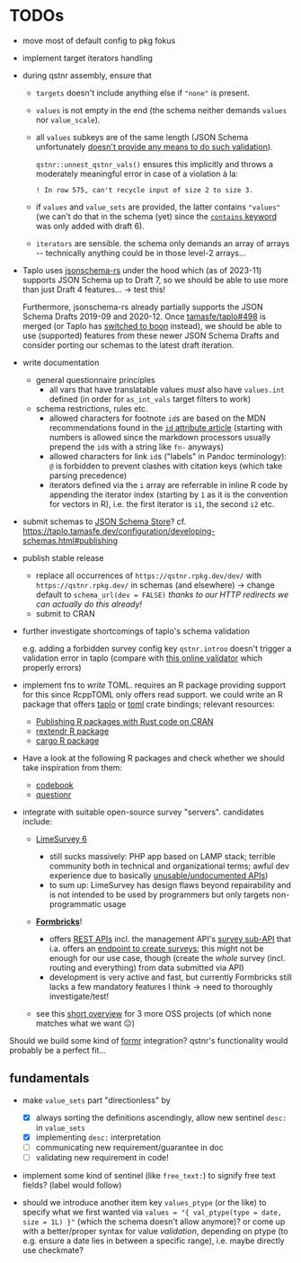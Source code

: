 # TODOs

-   move most of default config to pkg fokus

-   implement target iterators handling

-   during qstnr assembly, ensure that

    -   `targets` doesn't include anything else if `"none"` is present.

    -   `values` is not empty in the end (the schema neither demands `values` nor `value_scale`).

    -   all `values` subkeys are of the same length (JSON Schema unfortunately [doesn't provide any means to do such
        validation](https://stackoverflow.com/questions/54973793/check-that-two-arrays-in-json-have-the-same-size)).

        `qstnr::unnest_qstnr_vals()` ensures this implicitly and throws a moderately meaningful error in case of a violation à la:

        ```         
        ! In row 575, can't recycle input of size 2 to size 3.
        ```

    -   if `values` and `value_sets` are provided, the latter contains `"values"` (we can't do that in the schema (yet) since the [`contains`
        keyword](https://json-schema.org/understanding-json-schema/reference/array.html?highlight=contains#contains) was only added with draft 6).

    -   `iterators` are sensible. the schema only demands an array of arrays -- technically anything could be in those level-2 arrays...

-   Taplo uses [jsonschema-rs](https://github.com/Stranger6667/jsonschema-rs) under the hood which (as of 2023-11) supports JSON Schema up to Draft 7, so we
    should be able to use more than just Draft 4 features... -> test this!
    
    Furthermore, jsonschema-rs already partially supports the JSON Schema Drafts 2019-09 and 2020-12. Once
    [tamasfe/taplo#498](https://github.com/tamasfe/taplo/pull/498) is merged (or Taplo has [switched to
    boon](https://github.com/tamasfe/taplo/issues/497#issuecomment-2158519200) instead), we should be able to use (supported) features from these newer JSON
    Schema Drafts and consider porting our schemas to the latest draft iteration.

-   write documentation

    -   general questionnaire principles
        -   all vars that have translatable values *must* also have `values.int` defined (in order for `as_int_vals` target filters to work)
    -   schema restrictions, rules etc.
        -   allowed characters for footnote `id`s are based on the MDN recommendations found in the [`id` attribute
            article](https://developer.mozilla.org/en-US/docs/Web/HTML/Global_attributes/id) (starting with numbers is allowed since the markdown processors
            usually prepend the `id`s with a string like `fn-` anyways)
        -   allowed characters for link `id`s ("labels" in Pandoc terminology): `@` is forbidden to prevent clashes with citation keys (which take parsing
            precedence)
        -   iterators defined via the `i` array are referrable in inline R code by appending the iterator index (starting by `1` as it is the convention for
            vectors in R), i.e. the first iterator is `i1`, the second `i2` etc.

-   submit schemas to [JSON Schema Store](https://www.schemastore.org/json/)? cf. https://taplo.tamasfe.dev/configuration/developing-schemas.html#publishing

-   publish stable release

    -   replace all occurrences of `https://qstnr.rpkg.dev/dev/` with `https://qstnr.rpkg.dev/` in schemas (and elsewhere) -\> change default to
        `schema_url(dev = FALSE)` *thanks to our HTTP redirects we can actually do this already!*
    -   submit to CRAN

-   further investigate shortcomings of taplo's schema validation

    e.g. adding a forbidden survey config key `qstnr.introo` doesn't trigger a validation error in taplo (compare with [this online
    validator](https://www.jsonschemavalidator.net/) which properly errors)

-   implement fns to *write* TOML. requires an R package providing support for this since RcppTOML only offers read support. we could write an R package that
    offers [taplo](https://docs.rs/taplo/latest/taplo/) or [toml](https://docs.rs/toml/latest/toml/) crate bindings; relevant resources:

    -   [Publishing R packages with Rust code on CRAN](https://github.com/r-rust/faq)
    -   [rextendr R package](https://extendr.github.io/rextendr/)
    -   [cargo R package](https://github.com/dbdahl/cargo-framework)

-   Have a look at the following R packages and check whether we should take inspiration from them:

    -   [codebook](https://rubenarslan.github.io/codebook/)
    -   [questionr](https://juba.github.io/questionr/)

-   integrate with suitable open-source survey "servers". candidates include:

    - [LimeSurvey 6](https://www.limesurvey.org/blog/product-news/914-limesurvey-6)
      - still sucks massively: PHP app based on LAMP stack; terrible community both in technical and organizational terms; awful dev experience due to basically
        [unusable/undocumented APIs](https://manual.limesurvey.org/index.php?search=API))
      - to sum up: LimeSurvey has design flaws beyond repairability and is not intended to be used by programmers but only targets non-programmatic usage
      
    - [**Formbricks**](https://formbricks.com/)!
      - offers [REST APIs](https://formbricks.com/docs/api/client/overview) incl. the management API's [survey
        sub-API](https://formbricks.com/docs/api/management/surveys) that i.a. offers an [endpoint to create
        surveys](https://formbricks.com/docs/api/management/surveys#create-survey); this might not be enough for our use case, though (create the *whole* survey
        (incl. routing and everything) from data submitted via API)
      - development is very active and fast, but currently Formbricks still lacks a few mandatory features I think -> need to thoroughly investigate/test!
    
    - see this [short overview](https://formbricks.com/blog/best-open-source-survey-software-2023) for 3 more OSS projects (of which none matches what we want
      😐)

Should we build some kind of [formr](https://formr.org/) integration? qstnr's functionality would probably be a perfect fit...

## fundamentals

-   make `value_sets` part "directionless" by

    -   [x] always sorting the definitions ascendingly, allow new sentinel `desc:` in `value_sets`
    -   [x] implementing `desc:` interpretation
    -   [ ] communicating new requirement/guarantee in doc
    -   [ ] validating new requirement in code!

-   implement some kind of sentinel (like `free_text:`) to signify free text fields? (label would follow)

-   should we introduce another item key `values_ptype` (or the like) to specify what we first wanted via `values = "{ val_ptype(type = date, size = 1L) }"`
    (which the schema doesn't allow anymore)? or come up with a better/proper syntax for value *validation*, depending on ptype (to e.g. ensure a date lies in
    between a specific range), i.e. maybe directly use checkmate?
